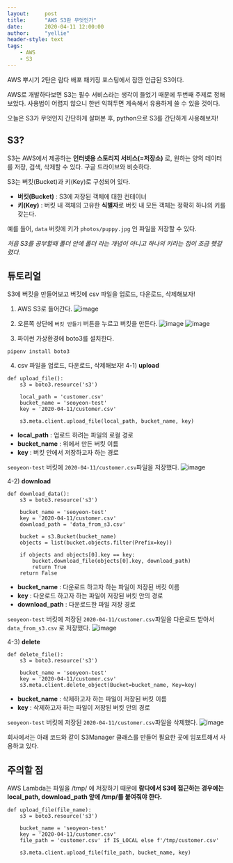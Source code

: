 ```yaml
---
layout:     post
title:      "AWS S3란 무엇인가"
date:       2020-04-11 12:00:00
author:     "yellie"
header-style: text
tags:
    - AWS
    - S3
---
```

AWS 뿌시기 2탄은 람다 배포 패키징 포스팅에서 잠깐 언급된 S3이다.

AWS로 개발하다보면 S3는 필수 서비스라는 생각이 들었기 때문에 두번째 주제로 정해보았다. 사용법이 어렵지 않으니 한번 익혀두면 계속해서 유용하게 쓸 수 있을 것이다.

오늘은 S3가 무엇인지 간단하게 살펴본 후, python으로 S3를 간단하게 사용해보자!

## S3?
S3는 AWS에서 제공하는 **인터넷용 스토리지 서비스(=저장소)** 로, 원하는 양의 데이터를 저장, 검색, 삭제할 수 있다. 구글 드라이브와 비슷하다.

S3는 버킷(Bucket)과 키(Key)로 구성되어 있다.
- **버킷(Bucket)** : S3에 저장된 객체에 대한 컨테이너
- **키(Key)** : 버킷 내 객체의 고유한 **식별자**로 버킷 내 모든 객체는 정확히 하나의 키를 갖는다.

예를 들어, `data` 버킷에 키가 `photos/puppy.jpg` 인 파일을 저장할 수 있다.

*처음 S3를 공부할때 폴더 안에 폴더 라는 개념이 아니고 하나의 키라는 점이 조금 헷갈렸다.*

## 튜토리얼
S3에 버킷을 만들어보고 버킷에 csv 파일을 업로드, 다운로드, 삭제해보자!

1. AWS S3로 들어간다.
![image](https://user-images.githubusercontent.com/49056225/122343475-b424b480-cf80-11eb-8515-f9ae25dbd951.png)

2. 오른쪽 상단에 `버킷 만들기` 버튼을 누르고 버킷을 만든다.
![image](https://user-images.githubusercontent.com/49056225/122343564-cacb0b80-cf80-11eb-87dc-d6e727ff60ba.png)
![image](https://user-images.githubusercontent.com/49056225/122343593-d4547380-cf80-11eb-9a9a-57402af17d7f.png)

3. 파이썬 가상환경에 boto3를 설치한다.
```
pipenv install boto3
```

4. csv 파일을 업로드, 다운로드, 삭제해보자!
4-1) **upload**
```
def upload_file():
    s3 = boto3.resource('s3')
    
    local_path = 'customer.csv'
    bucket_name = 'seoyeon-test'
    key = '2020-04-11/customer.csv'
    
    s3.meta.client.upload_file(local_path, bucket_name, key)
```

- **local_path** : 업로드 하려는 파일의 로컬 경로
- **bucket_name** : 위에서 만든 버킷 이름
- **key** : 버킷 안에서 저장하고자 하는 경로

`seoyeon-test` 버킷에 `2020-04-11/customer.csv`파일을 저장했다.
![image](https://user-images.githubusercontent.com/49056225/122343789-0cf44d00-cf81-11eb-923d-1ccbafc3101c.png)

4-2) **download**
```
def download_data():
    s3 = boto3.resource('s3')
    
    bucket_name = 'seoyeon-test'
    key = '2020-04-11/customer.csv'
    download_path = 'data_from_s3.csv'
    
    bucket = s3.Bucket(bucket_name)
    objects = list(bucket.objects.filter(Prefix=key))
    
    if objects and objects[0].key == key:
        bucket.download_file(objects[0].key, download_path)
        return True
    return False
```

- **bucket_name** : 다운로드 하고자 하는 파일이 저장된 버킷 이름
- **key** : 다운로드 하고자 하는 파일이 저장된 버킷 안의 경로
- **download_path** : 다운로드한 파일 저장 경로

`seoyeon-test` 버킷에 저장된 `2020-04-11/customer.csv`파일을 다운로드 받아서 `data_from_s3.csv` 로 저장했다.
![image](https://user-images.githubusercontent.com/49056225/122343984-4331cc80-cf81-11eb-9e1c-d78216edce4d.png)

4-3) **delete**
```
def delete_file():
    s3 = boto3.resource('s3')
    
    bucket_name = 'seoyeon-test'
    key = '2020-04-11/customer.csv'
    s3.meta.client.delete_object(Bucket=bucket_name, Key=key)
```
- **bucket_name** : 삭제하고자 하는 파일이 저장된 버킷 이름
- **key** : 삭제하고자 하는 파일이 저장된 버킷 안의 경로

`seoyeon-test` 버킷에 저장된 `2020-04-11/customer.csv`파일을 삭제했다.
![image](https://user-images.githubusercontent.com/49056225/122344140-652b4f00-cf81-11eb-9961-c67b1f35bcf8.png)

회사에서는 아래 코드와 같이 S3Manager 클래스를 만들어 필요한 곳에 임포트해서 사용하고 있다.
<script src="https://gist.github.com/seoyeonhwng/89957716a5a3195cce82ac4b01422136.js"></script>

## 주의할 점
AWS Lambda는 파일을 /tmp/ 에 저장하기 때문에 **람다에서 S3에 접근하는 경우에는 local_path, download_path 앞에 /tmp/를 붙여줘야 한다.**
```
def upload_file(file_name):
    s3 = boto3.resource('s3')
    
    bucket_name = 'seoyeon-test'
    key = '2020-04-11/customer.csv'
    file_path = 'customer.csv' if IS_LOCAL else f'/tmp/customer.csv'
    
    s3.meta.client.upload_file(file_path, bucket_name, key)
```
